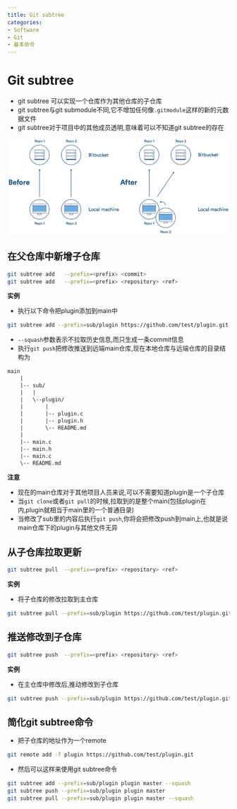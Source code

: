 ```yaml
---
title: Git subtree
categories:
- Software
- Git
- 基本命令
---
```

# Git subtree

- git subtree 可以实现一个仓库作为其他仓库的子仓库
- git subtree与git submodule不同,它不增加任何像`.gitmodule`这样的新的元数据文件
- git subtree对于项目中的其他成员透明,意味着可以不知道git subtree的存在

![](https://raw.githubusercontent.com/LuShan123888/Files/main/Pictures/2020-12-10-2020-12-04-1460000012002154.png)

## 在父仓库中新增子仓库

```bash
git subtree add   --prefix=<prefix> <commit>
git subtree add   --prefix=<prefix> <repository> <ref>
```

**实例**

- 执行以下命令把plugin添加到main中

```bash
git subtree add --prefix=sub/plugin https://github.com/test/plugin.git master --squash
```

- `--squash`参数表示不拉取历史信息,而只生成一条commit信息
- 执行`git push`把修改推送到远端main仓库,现在本地仓库与远端仓库的目录结构为

```
main
    |
    |-- sub/
    |   |
    |   \--plugin/
    |       |
    |       |-- plugin.c
    |       |-- plugin.h
    |       \-- README.md
    |
    |-- main.c
    |-- main.h
    |-- main.c
    \-- README.md
```

**注意**

- 现在的main仓库对于其他项目人员来说,可以不需要知道plugin是一个子仓库
- 当`git clone`或者`git pull`的时候,拉取到的是整个main(包括plugin在内,plugin就相当于main里的一个普通目录)
- 当修改了sub里的内容后执行`git push`,你将会把修改push到main上,也就是说main仓库下的plugin与其他文件无异

## 从子仓库拉取更新

```bash
git subtree pull  --prefix=<prefix> <repository> <ref>
```

**实例**

- 将子仓库的修改拉取到主仓库

```bash
git subtree pull --prefix=sub/plugin https://github.com/test/plugin.git master --squash
```

## 推送修改到子仓库

```bash
git subtree push  --prefix=<prefix> <repository> <ref>
```

**实例**

- 在主仓库中修改后,推动修改到子仓库

```bash
git subtree push --prefix=sub/plugin https://github.com/test/plugin.git master
```

## 简化git subtree命令

- 把子仓库的地址作为一个remote

```bash
git remote add -f plugin https://github.com/test/plugin.git
```

- 然后可以这样来使用git subtree命令

```bash
git subtree add --prefix=sub/plugin plugin master --squash
git subtree push --prefix=sub/plugin plugin master
git subtree pull --prefix=sub/plugin plugin master --squash
```